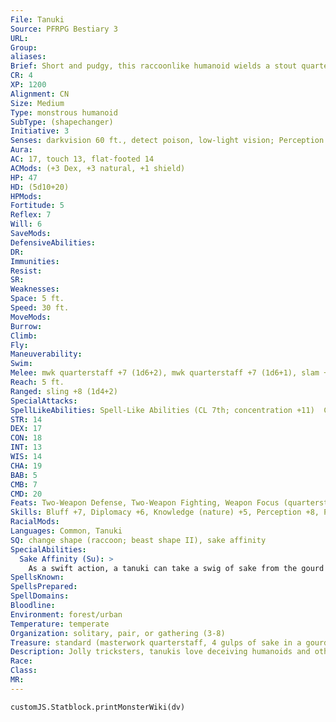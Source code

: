 ```yaml
---
File: Tanuki
Source: PFRPG Bestiary 3
URL: 
Group: 
aliases: 
Brief: Short and pudgy, this raccoonlike humanoid wields a stout quarterstaff and weaves a little as if intoxicated.
CR: 4
XP: 1200
Alignment: CN
Size: Medium
Type: monstrous humanoid
SubType: (shapechanger)
Initiative: 3
Senses: darkvision 60 ft., detect poison, low-light vision; Perception +8
Aura: 
AC: 17, touch 13, flat-footed 14
ACMods: (+3 Dex, +3 natural, +1 shield)
HP: 47
HD: (5d10+20)
HPMods: 
Fortitude: 5
Reflex: 7
Will: 6
SaveMods: 
DefensiveAbilities: 
DR: 
Immunities: 
Resist: 
SR: 
Weaknesses: 
Space: 5 ft.
Speed: 30 ft.
MoveMods: 
Burrow: 
Climb: 
Fly: 
Maneuverability: 
Swim: 
Melee: mwk quarterstaff +7 (1d6+2), mwk quarterstaff +7 (1d6+1), slam +2 (1d6+1)
Reach: 5 ft.
Ranged: sling +8 (1d4+2)
SpecialAttacks: 
SpellLikeAbilities: Spell-Like Abilities (CL 7th; concentration +11)  Constant-detect poison   At Will-purify food and drink   3/day-magic stone, major creation (up to 1 cubic foot)   1/day-create food and water, shrink item, veil (self only)
STR: 14
DEX: 17
CON: 18
INT: 13
WIS: 14
CHA: 19
BAB: 5
CMB: 7
CMD: 20
Feats: Two-Weapon Defense, Two-Weapon Fighting, Weapon Focus (quarterstaff)
Skills: Bluff +7, Diplomacy +6, Knowledge (nature) +5, Perception +8, Perform (percussion) +8, Sense Motive +4, Spellcraft +4, Stealth +10
RacialMods: 
Languages: Common, Tanuki
SQ: change shape (raccoon; beast shape II), sake affinity
SpecialAbilities:
  Sake Affinity (Su): >
    As a swift action, a tanuki can take a swig of sake from the gourd it always carries at its side. When it does so, it gains the effect of one of the following spells at caster level 7th: divine favor, false life, haste, or rage. Unusual tanukis might have additional spell effect choices at the GM's discretion. Each time a tanuki takes a swig of sake, it becomes progressively drunker and takes a -1 penalty to its AC and on Reflex saves for 1 minute. These penalties stack.
SpellsKnown: 
SpellsPrepared: 
SpellDomains: 
Bloodline: 
Environment: forest/urban
Temperature: temperate
Organization: solitary, pair, or gathering (3-8)
Treasure: standard (masterwork quarterstaff, 4 gulps of sake in a gourd, other treasure)
Description: Jolly tricksters, tanukis love deceiving humanoids and other intelligent creatures. This mischief is usually harmless, but can turn spiteful in some situations. Popular folklore stories claim tanukis are the transformed souls of tools and housewares that were used for more than 100 years, a myth that probably results from tanukis' ability to magically create or alter objects.  Mostly encountered in disguise, tanukis enjoy visiting humanoid settlements and interacting with the people.  They usually visit taverns and eateries, joining in feasts and celebrations whenever possible. Tanukis always change their disguises and rarely visit the same town twice in the same month.  Tanuki mischief becomes spiteful to those who defile nature. Hunters who kill for sport or those who log trees from the forest without seeding new ones find their weapons and tools transformed into bowls and teacups.  Tanukis also put more effort into their pranks when the target is a braggart, a bully, or someone of poor moral character. They like to prank brooding types as well, always hoping to bring a smile to the hard faces of such dour folk. Because of their trickster nature, tanukis get along with many fey creatures. Some tanukis even deal well with spirits, often helping them pass from this world.  Though rare, violent and morbid tanukis occasionally walk the lands, bringing suffering to those they encounter.  Filled with spite, these evil tanukis pull sadistic pranks, and horror stories tell of tanukis killing old women and tricking their husbands into eating soups made from their flesh.  A tanuki is 5 feet tall and weighs 180 pounds.
Race: 
Class: 
MR: 
---
```

```dataviewjs
customJS.Statblock.printMonsterWiki(dv)
```
